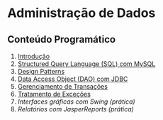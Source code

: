 # Administração de Dados

## Conteúdo Programático

1. [Introdução](https://docs.google.com/presentation/d/1z5oJXAtMBzGOanmGkZF3KRrTp26iYJyO7rLP7fkwLQg/edit?usp=sharing)
2. [Structured Query Language (SQL) com MySQL](https://docs.google.com/presentation/d/1fJ_Ph5cQaanbaJZsZWw40Z-D_sUrZzntl4wCyEPz3Yc/edit?usp=sharing)
3. [Design Patterns](https://docs.google.com/presentation/d/1F_eLVhhntA6WvtYRhs8qPWPD7RoJFxAsdegxAYtSyx4/edit?usp=sharing)
4. [Data Access Object (DAO) com JDBC](https://docs.google.com/presentation/d/1cmHHzUVQmN6lvKl94R0Mr64A9MQJLuDne65whyJJ0sQ/edit?usp=sharing)
5. [Gerenciamento de Transações](https://docs.google.com/presentation/d/1sK-As869b_bnXRPEbDwq84h_NCK0OT-u2ydI_vqxQYw/edit?usp=sharing)
6. [Tratamento de Exceções](https://docs.google.com/presentation/d/1Yi-A3RIPUR3DxtKyobvWNyWRs0tlaX-wpAhYRwWc9_M/edit?usp=sharing)
7. *Interfaces gráficas com Swing (prática)*
8. *Relatórios com JasperReports (prática)*
